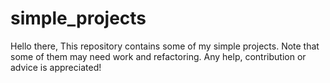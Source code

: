 # simple_projects
Hello there,
This repository contains some of my simple projects.
Note that some of them may need work and refactoring.
Any help, contribution or advice is appreciated!
